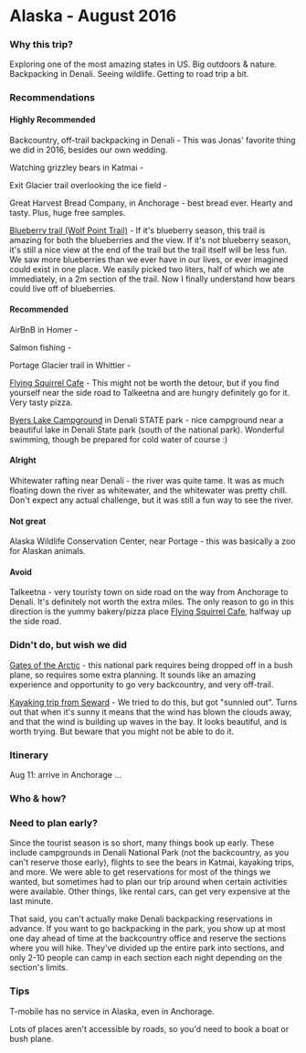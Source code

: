 
# Alaska - August 2016

### Why this trip?
Exploring one of the most amazing states in US. Big outdoors & nature. Backpacking in Denali. Seeing wildlife. Getting to road trip a bit. 

### Recommendations

#### Highly Recommended
Backcountry, off-trail backpacking in Denali - This was Jonas' favorite thing we did in 2016, besides our own wedding. 

Watching grizzley bears in Katmai - 

Exit Glacier trail overlooking the ice field - 

Great Harvest Bread Company, in Anchorage - best bread ever. Hearty and tasty. Plus, huge free samples. 

[Blueberry trail (Wolf Point Trail)](http://www.bluesberryinn.com/index.php/trail-maps) - If it's blueberry season, this trail is amazing for both the blueberries and the view. If it's not blueberry season, it's still a nice view at the end of the trail but the trail itself will be less fun. We saw more blueberries than we ever have in our lives, or ever imagined could exist in one place. We easily picked two liters, half of which we ate immediately, in a 2m section of the trail. Now I finally understand how bears could live off of blueberries. 

#### Recommended
AirBnB in Homer - 

Salmon fishing - 

Portage Glacier trail in Whittier - 

[Flying Squirrel Cafe] - This might not be worth the detour, but if you find yourself near the side road to Talkeetna and are hungry definitely go for it. Very tasty pizza. 

[Byers Lake Campground] in Denali STATE park - nice campground near a beautiful lake in Denali State park (south of the national park). Wonderful swimming, though be prepared for cold water of course :)

#### Alright
Whitewater rafting near Denali - the river was quite tame. It was as much floating down the river as whitewater, and the whitewater was pretty chill. Don't expect any actual challenge, but it was still a fun way to see the river. 

#### Not great
Alaska Wildlife Conservation Center, near Portage - this was basically a zoo for Alaskan animals.

#### Avoid
Talkeetna - very touristy town on side road on the way from Anchorage to Denali. It's definitely not worth the extra miles. The only reason to go in this direction is the yummy bakery/pizza place [Flying Squirrel Cafe], halfway up the side road.  

### Didn't do, but wish we did
[Gates of the Arctic] - this national park requires being dropped off in a bush plane, so requires some extra planning. It sounds like an amazing experience and opportunity to go very backcountry, and very off-trail. 

[Kayaking trip from Seward] - We tried to do this, but got "sunnied out". Turns out that when it's sunny it means that the wind has blown the clouds away, and that the wind is building up waves in the bay. It looks beautiful, and is worth trying. But beware that you might not be able to do it. 

### Itinerary
Aug 11: arrive in Anchorage
...

### Who & how?


### Need to plan early? 
Since the tourist season is so short, many things book up early. These include campgrounds in Denali National Park (not the backcountry, as you can't reserve those early), flights to see the bears in Katmai, kayaking trips, and more. We were able to get reservations for most of the things we wanted, but sometimes had to plan our trip around when certain activities were available. Other things, like rental cars, can get very expensive at the last minute. 

That said, you can't actually make Denali backpacking reservations in advance. If you want to go backpacking in the park, you show up at most one day ahead of time at the backcountry office and reserve the sections where you will hike. They've divided up the entire park into sections, and only 2-10 people can camp in each section each night depending on the section's limits. 

### Tips
T-mobile has no service in Alaska, even in Anchorage. 

Lots of places aren't accessible by roads, so you'd need to book a boat or bush plane. 

[//]: # (These are reference links used in the body of this note and get stripped out when the markdown processor does its job. There is no need to format nicely because it shouldn't be seen. Thanks SO - http://stackoverflow.com/questions/4823468/store-comments-in-markdown-syntax)

   [Gates of the Arctic]: <https://www.nps.gov/gaar/index.htm>
   [Kayaking trip from Seward]: <>
   [Flying Squirrel Cafe]: <http://www.flyingsquirrelcafe.com/>
   [Byers Lake Campground]: <http://dnr.alaska.gov/parks/aspunits/matsu/byerslkcamp.htm>
   

